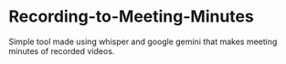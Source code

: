 # Recording-to-Meeting-Minutes
Simple tool made using whisper and google gemini that makes meeting minutes of recorded videos.
